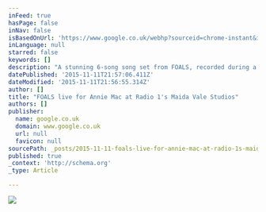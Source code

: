 ```yaml
---
inFeed: true
hasPage: false
inNav: false
isBasedOnUrl: 'https://www.google.co.uk/webhp?sourceid=chrome-instant&ion=1&espv=2&ie=UTF-8#q=youtube%20foals%20radio%201%20maida%20vale'
inLanguage: null
starred: false
keywords: []
description: "A stunning 6-song song set from FOALS, recorded during a live BBC Radio 1 Broadcast for Annie Mac's Thursday Night show."
datePublished: '2015-11-11T21:57:06.411Z'
dateModified: '2015-11-11T21:56:55.314Z'
author: []
title: "FOALS live for Annie Mac at Radio 1's Maida Vale Studios"
authors: []
publisher:
  name: google.co.uk
  domain: www.google.co.uk
  url: null
  favicon: null
sourcePath: _posts/2015-11-11-foals-live-for-annie-mac-at-radio-1s-maida-vale-studios.md
published: true
_context: 'http://schema.org'
_type: Article

---
```

![](http://the-grid-user-content.s3-us-west-2.amazonaws.com/3df3b12e-0b29-47b5-b28e-38edf4e5cb56.jpg)